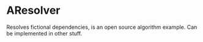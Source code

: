 # AResolver
Resolves fictional dependencies, is an open source algorithm example. Can be implemented in other stuff.
